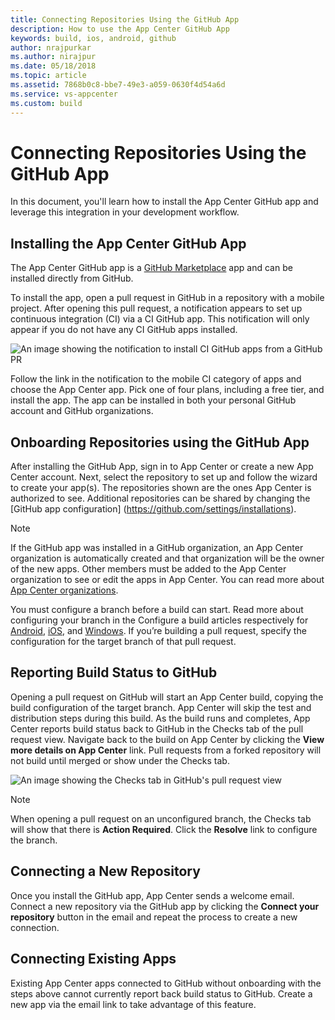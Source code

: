 ```yaml
---
title: Connecting Repositories Using the GitHub App
description: How to use the App Center GitHub App
keywords: build, ios, android, github
author: nrajpurkar
ms.author: nirajpur
ms.date: 05/18/2018
ms.topic: article
ms.assetid: 7868b0c8-bbe7-49e3-a059-0630f4d54a6d
ms.service: vs-appcenter
ms.custom: build
---
```


# Connecting Repositories Using the GitHub App
In this document, you'll learn how to install the App Center GitHub app and leverage this integration in your development workflow.

## Installing the App Center GitHub App
The App Center GitHub app is a [GitHub Marketplace](https://help.github.com/articles/about-github-marketplace/) app and can be installed directly from GitHub.

To install the app, open a pull request in GitHub in a repository with a mobile project. After opening this pull request, a notification appears to set up continuous integration (CI) via a CI GitHub app. This notification will only appear if you do not have any CI GitHub apps installed.

![An image showing the notification to install CI GitHub apps from a GitHub PR](~/build/images/github-pr-notification.png)

Follow the link in the notification to the mobile CI category of apps and choose the App Center app. Pick one of four plans, including a free tier, and install the app. The app can be installed in both your personal GitHub account and GitHub organizations.

## Onboarding Repositories using the GitHub App
After installing the GitHub App, sign in to App Center or create a new App Center account. Next, select the repository to set up and follow the wizard to create your app(s). The repositories shown are the ones App Center is authorized to see. Additional repositories can be shared by changing the [GitHub app configuration] (https://github.com/settings/installations).

> [!NOTE]
> If the GitHub app was installed in a GitHub organization, an App Center organization is automatically created and that organization will be the owner of the new apps. Other members must be added to the App Center organization to see or edit the apps in App Center. You can read more about [App Center organizations](~/dashboard/creating-and-managing-apps.md).

You must configure a branch before a build can start. Read more about configuring your branch in the Configure a build articles respectively for [Android](~/build/android/first-build.md), [iOS](~/build/ios/first-build.md), and [Windows](~/build/windows/uwp/first-build.md). If you’re building a pull request, specify the configuration for the target branch of that pull request.

## Reporting Build Status to GitHub
Opening a pull request on GitHub will start an App Center build, copying the build configuration of the target branch. App Center will skip the test and distribution steps during this build. As the build runs and completes, App Center reports build status back to GitHub in the Checks tab of the pull request view. Navigate back to the build on App Center by clicking the **View more details on App Center** link. Pull requests from a forked repository will not build until merged or show under the Checks tab.

![An image showing the Checks tab in GitHub's pull request view](~/build/images/github-checks-tab.png)

> [!NOTE]
> When opening a pull request on an unconfigured branch, the Checks tab will show that there is **Action Required**. Click the **Resolve** link to configure the branch.

## Connecting a New Repository
Once you install the GitHub app, App Center sends a welcome email. Connect a new repository via the GitHub app by clicking the **Connect your repository** button in the email and repeat the process to create a new connection.

## Connecting Existing Apps
Existing App Center apps connected to GitHub without onboarding with the steps above cannot currently report back build status to GitHub. Create a new app via the email link to take advantage of this feature.
